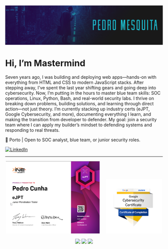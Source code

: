 <p align="center">
  <img src="linkedin_banner_blueteam.jpg" alt="HTB SOC Analyst Progress" width="3000"/>
</p>

# Hi, I’m Mastermind


Seven years ago, I was building and deploying web apps—hands-on with everything from HTML and CSS to modern JavaScript stacks. After stepping away, I’ve spent the last year shifting gears and going deep into cybersecurity.
Now, I’m putting in the hours to master blue team skills: SOC operations, Linux, Python, Bash, and real-world security labs. I thrive on breaking down problems, building solutions, and learning through direct action—not just theory.
I’m currently stacking up industry certs (eJPT, Google Cybersecurity, and more), documenting everything I learn, and making the transition from developer to defender. My goal: join a security team where I can apply my builder’s mindset to defending systems and responding to real threats.

📍 Porto | Open to SOC analyst, blue team, or junior security roles.

[![LinkedIn](https://img.shields.io/badge/LinkedIn-0077B5?logo=linkedin&logoColor=white)](https://www.linkedin.com/in/pedromesquitacunha/)

---

<p align="center">
  <img src="eJPT Cert.png" alt="eJPT Certified" width="300"/>
  &nbsp; &nbsp;
  <img src="CyberGoogle.png" alt="Google Cybersecurity Certificate" width="180"/>
</p>

<p align="center">
  <img src="https://img.shields.io/badge/Linux-000?logo=linux&logoColor=fff&style=flat-square"/>
  <img src="https://img.shields.io/badge/Python-3670A0?logo=python&logoColor=fff&style=flat-square"/>
  <img src="https://img.shields.io/badge/Bash-4EAA25?logo=gnubash&logoColor=fff&style=flat-square"/>
</p>
